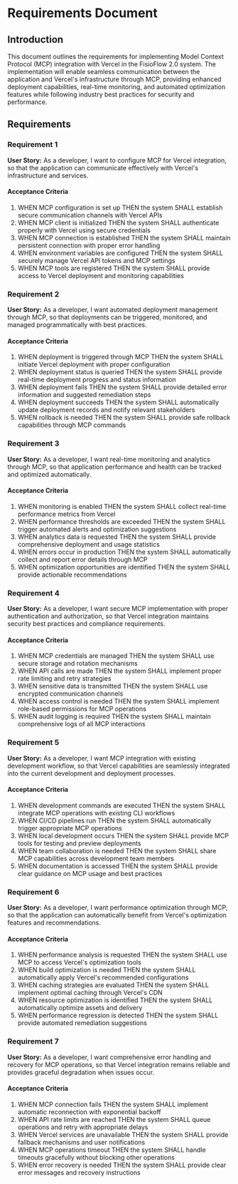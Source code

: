# Requirements Document

## Introduction

This document outlines the requirements for implementing Model Context Protocol (MCP) integration with Vercel in the FisioFlow 2.0 system. The implementation will enable seamless communication between the application and Vercel's infrastructure through MCP, providing enhanced deployment capabilities, real-time monitoring, and automated optimization features while following industry best practices for security and performance.

## Requirements

### Requirement 1

**User Story:** As a developer, I want to configure MCP for Vercel integration, so that the application can communicate effectively with Vercel's infrastructure and services.

#### Acceptance Criteria

1. WHEN MCP configuration is set up THEN the system SHALL establish secure communication channels with Vercel APIs
2. WHEN MCP client is initialized THEN the system SHALL authenticate properly with Vercel using secure credentials
3. WHEN MCP connection is established THEN the system SHALL maintain persistent connection with proper error handling
4. WHEN environment variables are configured THEN the system SHALL securely manage Vercel API tokens and MCP settings
5. WHEN MCP tools are registered THEN the system SHALL provide access to Vercel deployment and monitoring capabilities

### Requirement 2

**User Story:** As a developer, I want automated deployment management through MCP, so that deployments can be triggered, monitored, and managed programmatically with best practices.

#### Acceptance Criteria

1. WHEN deployment is triggered through MCP THEN the system SHALL initiate Vercel deployment with proper configuration
2. WHEN deployment status is queried THEN the system SHALL provide real-time deployment progress and status information
3. WHEN deployment fails THEN the system SHALL provide detailed error information and suggested remediation steps
4. WHEN deployment succeeds THEN the system SHALL automatically update deployment records and notify relevant stakeholders
5. WHEN rollback is needed THEN the system SHALL provide safe rollback capabilities through MCP commands

### Requirement 3

**User Story:** As a developer, I want real-time monitoring and analytics through MCP, so that application performance and health can be tracked and optimized automatically.

#### Acceptance Criteria

1. WHEN monitoring is enabled THEN the system SHALL collect real-time performance metrics from Vercel
2. WHEN performance thresholds are exceeded THEN the system SHALL trigger automated alerts and optimization suggestions
3. WHEN analytics data is requested THEN the system SHALL provide comprehensive deployment and usage statistics
4. WHEN errors occur in production THEN the system SHALL automatically collect and report error details through MCP
5. WHEN optimization opportunities are identified THEN the system SHALL provide actionable recommendations

### Requirement 4

**User Story:** As a developer, I want secure MCP implementation with proper authentication and authorization, so that Vercel integration maintains security best practices and compliance requirements.

#### Acceptance Criteria

1. WHEN MCP credentials are managed THEN the system SHALL use secure storage and rotation mechanisms
2. WHEN API calls are made THEN the system SHALL implement proper rate limiting and retry strategies
3. WHEN sensitive data is transmitted THEN the system SHALL use encrypted communication channels
4. WHEN access control is needed THEN the system SHALL implement role-based permissions for MCP operations
5. WHEN audit logging is required THEN the system SHALL maintain comprehensive logs of all MCP interactions

### Requirement 5

**User Story:** As a developer, I want MCP integration with existing development workflow, so that Vercel capabilities are seamlessly integrated into the current development and deployment processes.

#### Acceptance Criteria

1. WHEN development commands are executed THEN the system SHALL integrate MCP operations with existing CLI workflows
2. WHEN CI/CD pipelines run THEN the system SHALL automatically trigger appropriate MCP operations
3. WHEN local development occurs THEN the system SHALL provide MCP tools for testing and preview deployments
4. WHEN team collaboration is needed THEN the system SHALL share MCP capabilities across development team members
5. WHEN documentation is accessed THEN the system SHALL provide clear guidance on MCP usage and best practices

### Requirement 6

**User Story:** As a developer, I want performance optimization through MCP, so that the application can automatically benefit from Vercel's optimization features and recommendations.

#### Acceptance Criteria

1. WHEN performance analysis is requested THEN the system SHALL use MCP to access Vercel's optimization tools
2. WHEN build optimization is needed THEN the system SHALL automatically apply Vercel's recommended configurations
3. WHEN caching strategies are evaluated THEN the system SHALL implement optimal caching through Vercel's CDN
4. WHEN resource optimization is identified THEN the system SHALL automatically optimize assets and delivery
5. WHEN performance regression is detected THEN the system SHALL provide automated remediation suggestions

### Requirement 7

**User Story:** As a developer, I want comprehensive error handling and recovery for MCP operations, so that Vercel integration remains reliable and provides graceful degradation when issues occur.

#### Acceptance Criteria

1. WHEN MCP connection fails THEN the system SHALL implement automatic reconnection with exponential backoff
2. WHEN API rate limits are reached THEN the system SHALL queue operations and retry with appropriate delays
3. WHEN Vercel services are unavailable THEN the system SHALL provide fallback mechanisms and user notifications
4. WHEN MCP operations timeout THEN the system SHALL handle timeouts gracefully without blocking other operations
5. WHEN error recovery is needed THEN the system SHALL provide clear error messages and recovery instructions